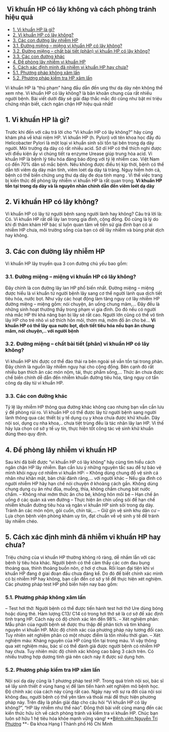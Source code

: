 ## ️ Vi khuẩn HP có lây không và cách phòng tránh hiệu quả

  * [1. Vi khuẩn HP là gì?](https://bvnguyentriphuong.com.vn/benh-truyen-nhiem/vi-khuan-hp-co-lay-khong-va-cach-phong-tranh-hieu-qua#1-vi-khun-hp-l-g)
  * [2. Vi khuẩn HP có lây không?](https://bvnguyentriphuong.com.vn/benh-truyen-nhiem/vi-khuan-hp-co-lay-khong-va-cach-phong-tranh-hieu-qua#2-vi-khun-hp-c-ly-khng)
  * [3. Các con đường lây nhiễm HP](https://bvnguyentriphuong.com.vn/benh-truyen-nhiem/vi-khuan-hp-co-lay-khong-va-cach-phong-tranh-hieu-qua#3-cc-con-ng-ly-nhim-hp)
  * [3.1. Đường miệng – miệng vi khuẩn HP có lây không?](https://bvnguyentriphuong.com.vn/benh-truyen-nhiem/vi-khuan-hp-co-lay-khong-va-cach-phong-tranh-hieu-qua#31-ng-ming-ming-vi-khun-hp-c-ly-khng)
  * [3.2. Đường miệng – chất bài tiết (phân) vi khuẩn HP có lây không?](https://bvnguyentriphuong.com.vn/benh-truyen-nhiem/vi-khuan-hp-co-lay-khong-va-cach-phong-tranh-hieu-qua#32-ng-ming-cht-bi-tit-phn-vi-khun-hp-c-ly-khng)
  * [3.3. Các con đường khác](https://bvnguyentriphuong.com.vn/benh-truyen-nhiem/vi-khuan-hp-co-lay-khong-va-cach-phong-tranh-hieu-qua#33-cc-con-ng-khc)
  * [4. Đề phòng lây nhiễm vi khuẩn HP](https://bvnguyentriphuong.com.vn/benh-truyen-nhiem/vi-khuan-hp-co-lay-khong-va-cach-phong-tranh-hieu-qua#4-phng-ly-nhim-vi-khun-hp)
  * [5. Cách xác định mình đã nhiễm vi khuẩn HP hay chưa?](https://bvnguyentriphuong.com.vn/benh-truyen-nhiem/vi-khuan-hp-co-lay-khong-va-cach-phong-tranh-hieu-qua#5-cch-xc-nh-mnh-nhim-vi-khun-hp-hay-cha)
  * [5.1. Phương pháp không xâm lấn](https://bvnguyentriphuong.com.vn/benh-truyen-nhiem/vi-khuan-hp-co-lay-khong-va-cach-phong-tranh-hieu-qua#51-phng-php-khng-xm-ln)
  * [5.2. Phương pháp kiểm tra HP xâm lấn](https://bvnguyentriphuong.com.vn/benh-truyen-nhiem/vi-khuan-hp-co-lay-khong-va-cach-phong-tranh-hieu-qua#52-phng-php-kim-tra-hp-xm-ln)


Vi khuẩn HP là “thủ phạm” hàng đầu dẫn đến ung thư dạ dày nên không thể xem nhẹ. Vi khuẩn HP có lây không? là băn khoăn chung của rất nhiều người bệnh. Bài viết dưới đây sẽ giải đáp thắc mắc đó cũng như bật mí triệu chứng nhận biết, cách ngăn chặn HP hiệu quả nhất!
## **1. Vi khuẩn HP là gì?**
Trước khi đến với câu trả lời cho “Vi khuẩn HP có lây không?” hãy cùng khám phá về khái niệm HP. Vi khuẩn HP (h. Pylori) với tên khoa học đầy đủ Helicobacter Pylori là một loại vi khuẩn sinh sôi tồn tại bên trong dạ dày người. Môi trường dạ dày có rất nhiều acid. Sở dĩ HP có thể thích nghi được với điều kiện ấy vì chúng tiết ra enzyme Urease giúp trung hòa acid.
Vi khuẩn HP là bệnh lý tiêu hóa đáng báo động với tỷ lệ nhiễm cao. Việt Nam có đến 70% dân số mắc bệnh. Nếu không được điều trị kịp thời, bệnh có thể dẫn tới viêm dạ dày mãn tính, viêm loét dạ dày tá tràng. Nguy hiểm hơn cả, bệnh có thể biến chứng ung thư dạ dày đe dọa tính mạng . Vì thế việc trang bị kiến thức đề phòng lây nhiễm vi khuẩn HP là rất quan trọng.
**Vi khuẩn HP tồn tại trong dạ dày và là nguyên nhân chính dẫn đến viêm loét dạ dày**
## **2. Vi khuẩn HP có lây không?**
Vi khuẩn HP có lây từ người bệnh sang người lành hay không? Câu trả lời là: Có. Vi khuẩn HP rất dễ lây lan trong gia đình, cộng đồng. Đó cũng là lý do khi đi thăm khám HP bác sĩ luôn quan tâm về tiền sử gia đình bạn có ai nhiễm HP chưa, môi trường sống của bạn có dễ lây nhiễm và bùng phát dịch hay không.
## **3. Các con đường lây nhiễm HP**
Vi khuẩn HP lây truyền qua 3 con đường chủ yếu bao gồm:
### **3.1. Đường miệng – miệng vi khuẩn HP có lây không?**
Đây chính là con đường lây lan HP phổ biến nhất. Đường miệng – miệng được hiểu là vi khuẩn từ người bệnh lây sang cơ thể người lành qua dịch tiết tiêu hóa, nước bọt. Như vậy các hoạt động làm tăng nguy cơ lây nhiễm HP đường miệng – miệng gồm: nói chuyện, ăn uống chung mâm,… Đây đều là những sinh hoạt thường thấy trong phạm vi gia đình. Do đó nếu có người nhà mắc HP thì khả năng bạn bị lây sẽ rất cao. Người lớn cũng có thể vô tình lây HP cho trẻ nhỏ vì sở thích hôn môi, thơm má, mớm đồ ăn cho bé…
**Vi khuẩn HP có thể lây qua nước bọt, dịch tiết tiêu hóa nếu bạn ăn chung mâm, nói chuyện,.. với người bệnh**
### **3.2. Đường miệng – chất bài tiết (phân) vi khuẩn HP có lây không?**
Vi khuẩn HP khi được cơ thể đào thải ra bên ngoài sẽ vẫn tồn tại trong phân. Đây chính là nguồn lây nhiễm nguy hại cho cộng đồng. Bên cạnh đó rất nhiều bạn thích ăn các món nộm, tái, thực phẩm sống,… Thức ăn chưa được chế biến chính dễ dẫn đến nhiễm khuẩn đường tiêu hóa, tăng nguy cơ tấn công dạ dày từ vi khuẩn HP.
### **3.3. Các con đường khác**
Tỷ lệ lây nhiễm HP thông qua đường khác không cao nhưng bạn vẫn cần lưu ý đề phòng rủi ro. Vi khuẩn HP có thể được lây từ người bệnh sang người lành thông qua các thiết bị y tế dụng cụ y khoa chưa được khử khuẩn. Dây nội soi, dụng cụ nha khoa,.. chưa tiệt trùng đều là tác nhân lây lan HP. Vì thế hãy lựa chọn cơ sở y tế uy tín, thực hiện tốt công tác vệ sinh khử khuẩn đúng theo quy định.
## **4. Đề phòng lây nhiễm vi khuẩn HP**
Sau khi đã biết được “vi khuẩn HP có lây không” hãy cùng tìm hiểu cách ngăn chặn HP lây nhiễm. Bạn cần lưu ý những nguyên tắc sau để tự bảo vệ mình khỏi nguy cơ nhiễm vi khuẩn HP:
– Không dùng chung đồ vệ sinh cá nhân như khăn mặt, bàn chải đánh răng,… với người khác
– Nếu gia đình có người nhiễm HP hãy hạn chế nói chuyện ở khoảng cách gần. Không dùng chung dụng cụ ăn như đũa, muỗng, thìa, không chấm chung bát nước chấm.
– Không nhai mớm thức ăn cho bé, không hôn môi bé
– Hạn chế ăn uống ở các quán xá ven đường
– Thực hiện ăn chín uống sôi để hạn chế nhiễm khuẩn đường tiêu hóa và ngăn vi khuẩn HP sinh sôi trong dạ dày. Tránh ăn các món nộm, gỏi cuốn, chín tái,…
– Giữ gìn vệ sinh khu dân cư
– Lựa chọn bệnh viện phòng khám uy tín, đạt chuẩn về vệ sinh y tế để tránh lây nhiễm chéo.
## **5. Cách xác định mình đã nhiễm vi khuẩn HP hay chưa?**
Triệu chứng của vi khuẩn HP thường không rõ ràng, dễ nhầm lẫn với các bệnh lý tiêu hóa khác. Người bệnh có thể cảm thấy các cơn đau bụng thoáng qua, thỉnh thoảng buồn nôn, ợ hơi ợ chua. Rối loạn đại tiện khi vi khuẩn HP đang ở giai đoạn đầu chưa đáng kể.
Do đó để biết chính xác mình có bị nhiễm HP hay không, bạn cần đến cơ sở y tế để thực hiện xét nghiệm. Các phương pháp test HP phổ biến hiện nay bao gồm:
### **5.1. Phương pháp không xâm lấn**
– Test hơi thở: Người bệnh có thể được tiến hành test hơi thở Ure dùng bóng hoặc dùng thẻ. Hàm lượng C13/ C14 có trong hơi thở sẽ là cơ sở để xác định tình trạng HP. Cách này có độ chính xác lên đến 98%.
– Xét nghiệm phân: Mẫu phân của người bệnh sẽ được thu thập để phân tích và tìm kháng nguyên vi khuẩn HP. Mức độ chính xác của phương pháp này tương đối cao. Tuy nhiên xét nghiệm phân có một nhược điểm là tốn nhiều thời gian.
– Xét nghiệm máu: Kháng nguyên của HP cũng tồn tại trong máu. Vì vậy thông qua xét nghiệm máu, bác sĩ có thể đánh giá được người bệnh có nhiễm HP hay chưa. Tuy nhiên mức độ chính xác không cao bằng 3 cách trên. Có nhiều trường hợp dương tính giả nên cách này ít được sử dụng hơn.
### **5.2. Phương pháp kiểm tra HP xâm lấn**
Nội soi dạ dày cũng là 1 phương pháp test HP. Trong quá trình nội soi, bác sĩ sẽ lấy sinh thiết ở vùng hang vị để làm tiến hành xét nghiệm mô bệnh học. Độ chính xác của cách này cũng rất cao. Ngày nay với sự ra đời của nội soi không đau, người bệnh có thể yên tâm và thoải mái để thực hiện phương pháp này.
Trên đây là phần giải đáp cho câu hỏi “Vi khuẩn HP có lây không?”, “HP lây nhiễm như thế nào”. Đồng thời bài viết cũng mang đến các kiến thức hữu ích về cách phòng tránh và kiểm tra vi khuẩn HP. Chúc bạn luôn sở hữu 1 hệ tiêu hóa khỏe mạnh vững vàng!
**[Bệnh viện Nguyễn Tri Phương](https://bvnguyentriphuong.com.vn/) **- Đa khoa Hạng I Thành phố Hồ Chí Minh
